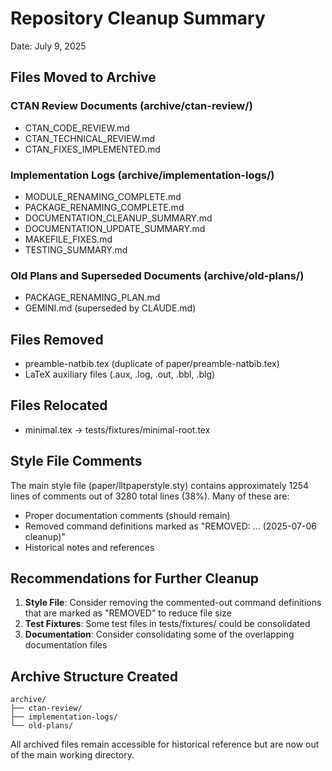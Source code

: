 # Repository Cleanup Summary

Date: July 9, 2025

## Files Moved to Archive

### CTAN Review Documents (archive/ctan-review/)
- CTAN_CODE_REVIEW.md
- CTAN_TECHNICAL_REVIEW.md
- CTAN_FIXES_IMPLEMENTED.md

### Implementation Logs (archive/implementation-logs/)
- MODULE_RENAMING_COMPLETE.md
- PACKAGE_RENAMING_COMPLETE.md
- DOCUMENTATION_CLEANUP_SUMMARY.md
- DOCUMENTATION_UPDATE_SUMMARY.md
- MAKEFILE_FIXES.md
- TESTING_SUMMARY.md

### Old Plans and Superseded Documents (archive/old-plans/)
- PACKAGE_RENAMING_PLAN.md
- GEMINI.md (superseded by CLAUDE.md)

## Files Removed
- preamble-natbib.tex (duplicate of paper/preamble-natbib.tex)
- LaTeX auxiliary files (.aux, .log, .out, .bbl, .blg)

## Files Relocated
- minimal.tex → tests/fixtures/minimal-root.tex

## Style File Comments
The main style file (paper/lltpaperstyle.sty) contains approximately 1254 lines of comments out of 3280 total lines (38%). Many of these are:
- Proper documentation comments (should remain)
- Removed command definitions marked as "REMOVED: ... (2025-07-06 cleanup)"
- Historical notes and references

## Recommendations for Further Cleanup

1. **Style File**: Consider removing the commented-out command definitions that are marked as "REMOVED" to reduce file size
2. **Test Fixtures**: Some test files in tests/fixtures/ could be consolidated
3. **Documentation**: Consider consolidating some of the overlapping documentation files

## Archive Structure Created
```
archive/
├── ctan-review/
├── implementation-logs/
└── old-plans/
```

All archived files remain accessible for historical reference but are now out of the main working directory.
